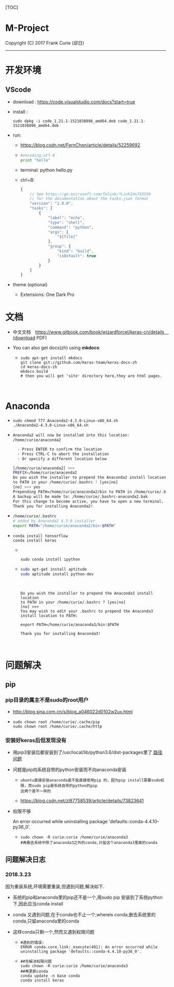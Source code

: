 [TOC]
# M-Project 

Copyright (C) 2017 Frank Curie (邱日)

------------------------



# 开发环境

## VScode
- download : https://code.visualstudio.com/docs?start=true

- install :  

  ```shell
  sudo dpkg -i code_1.21.1-1521038896_amd64.deb code_1.21.1-1521038896_amd64.deb
  ```

- run: 

  - https://blog.csdn.net/FernChen/article/details/52259692

  - ```python
    #encoding:utf-8
    print "hello"
    ```

  - terminal: python hello.py

  - ctrl+B:

    ```javascript
    {
        // See https://go.microsoft.com/fwlink/?LinkId=733558
        // for the documentation about the tasks.json format
        "version": "2.0.0",
        "tasks": [
            {
                "label": "echo",
                "type": "shell",
                "command": "python",
                "args": [
                    "${file}"
                ],
                "group": {
                    "kind": "build",
                    "isDefault": true
                }
            }
        ]
    }
    ```

- theme (optional)

  - Extensions: One Dark Pro



# 文档

- 中文文档　https://www.gitbook.com/book/wizardforcel/keras-cn/details　(download PDF)

- You can also get docs(zh) using **mkdocs**:

  - ```shell
    sudo apt-get install mkdocs
    git clone git://github.com/keras-team/keras-docs-zh
    cd keras-docs-zh
    mkdocs build
    # then you will get 'site' directory here,they are html pages.

    ```

  ​

# Anaconda

- ```shell
  sudo chmod 777 Anaconda2-4.3.0-Linux-x86_64.sh
  ./Anaconda2-4.3.0-Linux-x86_64.sh
  ```

- ```sh
  Anaconda2 will now be installed into this location:
  /home/curie/anaconda2

    - Press ENTER to confirm the location
    - Press CTRL-C to abort the installation
    - Or specify a different location below

  [/home/curie/anaconda2] >>> 
  PREFIX=/home/curie/anaconda2
  Do you wish the installer to prepend the Anaconda2 install location
  to PATH in your /home/curie/.bashrc ? [yes|no]
  [no] >>> yes
  Prepending PATH=/home/curie/anaconda2/bin to PATH in /home/curie/.bashrc
  A backup will be made to: /home/curie/.bashrc-anaconda2.bak
  For this change to become active, you have to open a new terminal.
  Thank you for installing Anaconda2!

  ```

- ```sh
  /home/curie/.bashrc
  # added by Anaconda2 4.3.0 installer
  export PATH="/home/curie/anaconda2/bin:$PATH"
  ```

- ```shell
  conda install tensorflow
  conda install keras
  ```

  - ​

    ```shell
    sudo conda install ipython
    ```

  - ```sh
    sudo apt-get install aptitude
    sudo aptitude install python-dev 
    ```
    ​

    ```
    Do you wish the installer to prepend the Anaconda3 install location
    to PATH in your /home/curie/.bashrc ? [yes|no]
    [no] >>> 
    You may wish to edit your .bashrc to prepend the Anaconda3 install location to PATH:

    export PATH=/home/curie/anaconda3/bin:$PATH

    Thank you for installing Anaconda3!

    ```

    ​


# 问题解决

## pip

### pip目录的属主不是sudo的root用户

- http://blog.sina.com.cn/s/blog_a046022d0102w2ux.html

- ```shell
  sudo chown root /home/curie/.cache/pip
  sudo chown root /home/curie/.cache/http
  ```


### 安装好keras后但发现没有

- 用pip3安装后都安装到了/usr/local/lib/python3.6/dist-packages里了 [路径问题](https://blog.csdn.net/tsinghuahui/article/details/76223354)

- 问题是pip向系统自带的python安装而不向anaconda安装

  - ```
    ubuntu直接安装anaconda是不能直接使用pip 的，因为pip install需要sudo权限，而sudo pip是系统自带的python的pip 
    这两个是不一样的
    ```

  - https://blog.csdn.net/zl87758539/article/details/73823641

- 权限不够

  An error occurred while uninstalling package 'defaults::conda-4.4.10-py36_0'.

  - ```shell
    sudo chown -R curie:curie /home/curie/anaconda3
    #再删去系统中除了anaconda3之外的conda,只留这个anaconda3里面的conda
    ```



## 问题解决日志

### 2018.3.23

因为重装系统,环境需要重装,但遇到问题,解决如下.

- 系统的pip和anaconda里的pip还不是一个,用sudo pip 安装到了系统python下,因此应当conda install

- conda 又遇到问题,在于conda也不止一个,whereis conda,删去系统里的conda,只留anaconda里的conda

- 这样conda只剩一个,然而又遇到权限问题

  - ```
    #遇到的错误:
    ERROR conda.core.link:_execute(481): An error occurred while uninstalling package 'defaults::conda-4.4.10-py36_0'.
    ```

  - ```shell
    ##先解决权限问题
    sudo chown -R curie:curie /home/curie/anaconda3
    ##再更新conda
    conda update -n base conda
    conda install keras
    ```